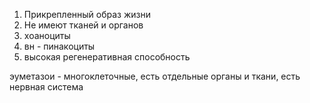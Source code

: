 1. Прикрепленный образ жизни
2. Не имеют тканей и органов
3. хоаноциты
4. вн - пинакоциты
5. высокая регенеративная способность

эуметазои - многоклеточные, есть отдельные органы и ткани, есть нервная система